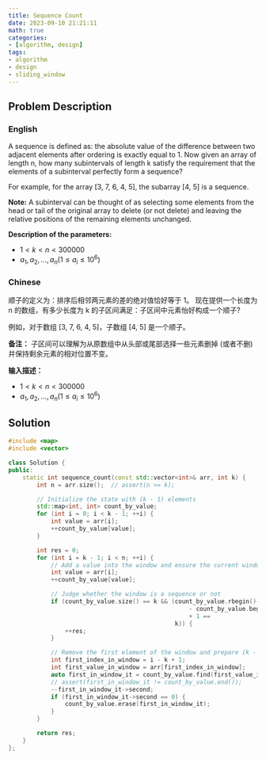 ```yaml
---
title: Sequence Count
date: 2023-09-10 21:21:11
math: true
categories:
- [algorithm, design]
tags:
- algorithm
- design
- sliding_window
---
```


## Problem Description

### English

A sequence is defined as: the absolute value of the difference between two adjacent elements after ordering is exactly equal to 1.
Now given an array of length n, how many subintervals of length k satisfy the requirement that the elements of a subinterval perfectly form a sequence?

For example, for the array [3, 7, 6, 4, 5], the subarray [4, 5] is a sequence.

**Note:**
A subinterval can be thought of as selecting some elements from the head or tail of the original array to delete (or not delete) and leaving the relative positions of the remaining elements unchanged.

**Description of the parameters:**

- $1 < k < n < 300000$
- $a_1, a_2,..., a_n (1 \le a_i \le 10^6)$

### Chinese

顺子的定义为：排序后相邻两元素的差的绝对值恰好等于 1。
现在提供一个长度为 n 的数组，有多少长度为 k 的子区间满足：子区间中元素怡好构成一个顺子?

例如，对于数组 [3, 7, 6, 4, 5]，子数组 [4, 5] 是一个顺子。

**备注：**
子区间可以理解为从原数组中从头部或尾部选择一些元素删掉 (或者不删)并保持剩余元素的相对位置不变。

**输入描述：**

- $1 < k < n < 300000$
- $a_1, a_2,..., a_n (1 \le a_i \le 10^6)$

## Solution

```C++
#include <map>
#include <vector>

class Solution {
public:
    static int sequence_count(const std::vector<int>& arr, int k) {
        int n = arr.size();  // assert(n >= k);

        // Initialize the state with (k - 1) elements
        std::map<int, int> count_by_value;
        for (int i = 0; i < k - 1; ++i) {
            int value = arr[i];
            ++count_by_value[value];
        }

        int res = 0;
        for (int i = k - 1; i < n; ++i) {
            // Add a value into the window and ensure the current window has k elements indeed
            int value = arr[i];
            ++count_by_value[value];

            // Judge whether the window is a sequence or not
            if (count_by_value.size() == k && (count_by_value.rbegin()->first       // the max value
                                                   - count_by_value.begin()->first  // the min value
                                                   + 1 ==
                                               k)) {
                ++res;
            }

            // Remove the first element of the window and prepare (k - 1) elements for the next loop
            int first_index_in_window = i - k + 1;
            int first_value_in_window = arr[first_index_in_window];
            auto first_in_window_it = count_by_value.find(first_value_in_window);
            // assert(first_in_window_it != count_by_value.end());
            --first_in_window_it->second;
            if (first_in_window_it->second == 0) {
                count_by_value.erase(first_in_window_it);
            }
        }

        return res;
    }
};
```
